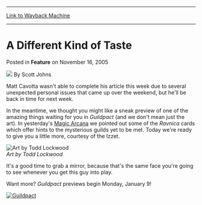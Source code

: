 
---
[Link to Wayback Machine](https://web.archive.org/web/20210429201506/https://magic.wizards.com/en/articles/archive/feature/different-kind-taste-2005-11-16)

[_metadata_:wayback_url]:- "https://magic.wizards.com/en/articles/archive/feature/different-kind-taste-2005-11-16"
[_metadata_:wayback_raw_url]:- "https://web.archive.org/web/20210429201506id_/https://magic.wizards.com/en/articles/archive/feature/different-kind-taste-2005-11-16"
[_metadata_:wayback_capture_timestamp]:- "2021-04-29 20:15:06+00:00"
[_metadata_:description]:- "Matt Cavotta wasn't able to complete his article this week due to several unexpected personal issues that came up over the weekend, but he'll be back in time for next week. In the meantime, we thought you might like a sneak preview of one of the amazing things waiting for you in Guildpact (and we don't mean just the art). In yesterday's Magic Arcana we pointed out some of the"
[_metadata_:generator]:- "Drupal 7 (http://drupal.org)"
[_metadata_:publish_date]:- "2005-11-16"
---


A Different Kind of Taste
=========================



 Posted in **Feature**
 on November 16, 2005 






![](https://media.magic.wizards.com/styles/auth_small/public/images/person/authorpic_scottjohns.jpg)
By Scott Johns











Matt Cavotta wasn't able to complete his article this week due to several unexpected personal issues that came up over the weekend, but he'll be back in time for next week. 


In the meantime, we thought you might like a sneak preview of one of the amazing things waiting for you in *Guildpact* (and we don't mean just the art). In yesterday's [Magic Arcana](/en/articles/archive/evidence-other-guilds-2005-11-15) we pointed out some of the *Ravnica* cards which offer hints to the mysterious guilds yet to be met. Today we're ready to give you a little more, courtesy of the Izzet. 



![Art by Todd Lockwood](https://media.magic.wizards.com/image_legacy_migration/magic/images/mtgcom/arcana300/GPTPreviewDragon.jpg)  
*Art by Todd Lockwood*


It's a good time to grab a mirror, because that's the same face you're going to see whenever you get this guy into play.


Want more? *Guildpact* previews begin Monday, January 9!


[![Guildpact](https://media.magic.wizards.com/image_legacy_migration/magic/images/mtgcom/arcana300/GPTLogo.jpg)](/en/node/608436)







